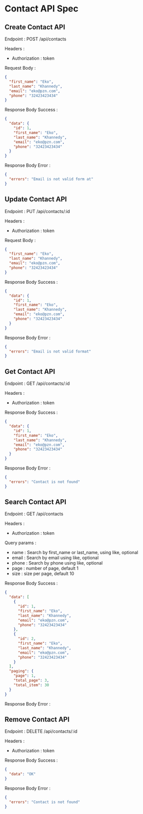 # Contact API Spec

## Create Contact API

Endpoint : POST /api/contacts

Headers :

- Authorization : token

Request Body :

```json
{
  "first_name": "Eko",
  "last_name": "Khannedy",
  "email": "eko@pzn.com",
  "phone": "32423423434"
}
```

Response Body Success :

```json
{
  "data": {
    "id": 1,
    "first_name": "Eko",
    "last_name": "Khannedy",
    "email": "eko@pzn.com",
    "phone": "32423423434"
  }
}
```

Response Body Error :

```json
{
  "errors": "Email is not valid form at"
}
```

## Update Contact API

Endpoint : PUT /api/contacts/:id

Headers :

- Authorization : token

Request Body :

```json
{
  "first_name": "Eko",
  "last_name": "Khannedy",
  "email": "eko@pzn.com",
  "phone": "32423423434"
}
```

Response Body Success :

```json
{
  "data": {
    "id": 1,
    "first_name": "Eko",
    "last_name": "Khannedy",
    "email": "eko@pzn.com",
    "phone": "32423423434"
  }
}
```

Response Body Error :

```json
{
  "errors": "Email is not valid format"
}
```

## Get Contact API

Endpoint : GET /api/contacts/:id

Headers :

- Authorization : token

Response Body Success :

```json
{
  "data": {
    "id": 1,
    "first_name": "Eko",
    "last_name": "Khannedy",
    "email": "eko@pzn.com",
    "phone": "32423423434"
  }
}
```

Response Body Error :

```json
{
  "errors": "Contact is not found"
}
```

## Search Contact API

Endpoint : GET /api/contacts

Headers :

- Authorization : token

Query params :

- name : Search by first_name or last_name, using like, optional
- email : Search by email using like, optional
- phone : Search by phone using like, optional
- page : number of page, default 1
- size : size per page, default 10

Response Body Success :

```json
{
  "data": [
    {
      "id": 1,
      "first_name": "Eko",
      "last_name": "Khannedy",
      "email": "eko@pzn.com",
      "phone": "32423423434"
    },
    {
      "id": 2,
      "first_name": "Eko",
      "last_name": "Khannedy",
      "email": "eko@pzn.com",
      "phone": "32423423434"
    }
  ],
  "paging": {
    "page": 1,
    "total_page": 3,
    "total_item": 30
  }
}
```

Response Body Error :

## Remove Contact API

Endpoint : DELETE /api/contacts/:id

Headers :

- Authorization : token

Response Body Success :

```json
{
  "data": "OK"
}
```

Response Body Error :

```json
{
  "errors": "Contact is not found"
}
```
